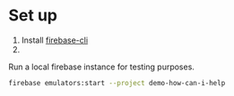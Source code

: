 # Set up

1. Install [firebase-cli](https://firebase.google.com/docs/cli#install_the_firebase_cli)
2. 

Run a local firebase instance for testing purposes.
```bash
firebase emulators:start --project demo-how-can-i-help
```